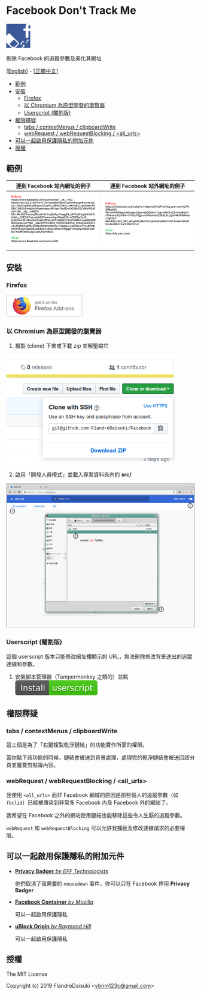 # Facebook Don't Track Me

![logo](src/logo64.png)

刪除 Facebook 的追蹤參數及美化其網址

[[English](./README.md)] - [[正體中文](./README_zh-TW.md)]

- [範例](#範例)
- [安裝](#安裝)
  - [Firefox](#firefox)
  - [以 Chromium 為原型開發的瀏覽器](#以-chromium-為原型開發的瀏覽器)
  - [Userscript (閹割版)](#userscript-閹割版)
- [權限釋疑](#權限釋疑)
  - [tabs / contextMenus / clipboardWrite](#tabs--contextmenus--clipboardwrite)
  - [webRequest / webRequestBlocking / \<all_urls>](#webrequest--webrequestblocking--all_urls)
- [可以一起啟用保護隱私的附加元件](#可以一起啟用保護隱私的附加元件)
- [授權](#授權)

## 範例

|連到 Facebook 站內網址的例子|連到 Facebook 站外網址的例子|
|:-:|:-:|
|![An example of internal link in Facebook](assets/example1.png)|![An example of external link in Facebook](assets/example2.png)|

## 安裝

### Firefox

[![firefox-addons-badge](assets/firefox-addons-badge58.png)](https://addons.mozilla.org/zh-TW/firefox/addon/facebook-dont-track-me/)

### 以 Chromium 為原型開發的瀏覽器

1. 複製 (clone) 下來或下載 zip 並解壓縮它

![download zip](assets/download-zip.png)

2. 啟用「開發人員模式」並載入專案資料夾內的 **src/**

![load project](assets/load-project.png)

### Userscript (閹割版)

這個 userscript 版本只能修改網址欄顯示的 URL，無法刪除修改背景送出的追蹤連線和參數。

1. 安裝腳本管理器（Tampermonkey 之類的）並點 [![Install-userscript-brightgreen](assets/Install-userscript-brightgreen.svg)](https://github.com/FlandreDaisuki/Facebook-Dont-Track-Me/raw/master/Facebook-Dont-Track-Me.user.js)

## 權限釋疑

### tabs / contextMenus / clipboardWrite

這三個是為了「右鍵複製乾淨鏈結」的功能實作所需的權限。

當你點下該功能的時候，鏈結會被送到背景處理，處理完的乾淨鏈結會被送回該分頁並覆蓋剪貼簿內容。

### webRequest / webRequestBlocking / \<all_urls>

我使用 `<all_urls>` 而非 Facebook 網域的原因是那些惱人的追蹤參數（如 `fbclid`）已經被傳染到非常多 Facebook 內及 Facebook 外的網站了。

我希望在 Facebook 之外的網站使用鏈結也能移除這些令人生厭的追蹤參數。

`webRequest` 和 `webRequestBlocking` 可以允許我攔截及修改連線請求的必要權限。

## 可以一起啟用保護隱私的附加元件

* [**Privacy Badger** _by EFF Technologists_](https://addons.mozilla.org/firefox/addon/privacy-badger17/)

  他們取消了我需要的 `mousedown` 事件，你可以只在 Facebook 停用 **Privacy Badger**

* [**Facebook Container** _by Mozilla_](https://addons.mozilla.org/firefox/addon/facebook-container/)

  可以一起啟用保護隱私

* [**uBlock Origin** _by Raymond Hill_](https://addons.mozilla.org/firefox/addon/ublock-origin/)

  可以一起啟用保護隱私

## 授權

The MIT License

Copyright (c) 2019 FlandreDaisuki \<vbnm123c@gmail.com>
